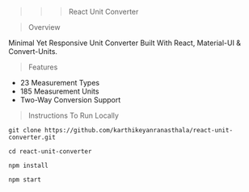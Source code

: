 >>> React Unit Converter

> Overview

Minimal Yet Responsive Unit Converter Built With React, Material-UI & Convert-Units.

> Features

- 23 Measurement Types 
- 185 Measurement Units
- Two-Way Conversion Support

> Instructions To Run Locally

```
git clone https://github.com/karthikeyanranasthala/react-unit-converter.git

cd react-unit-converter

npm install

npm start
```
